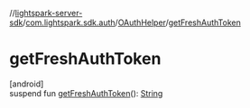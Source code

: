 //[lightspark-server-sdk](../../../index.md)/[com.lightspark.sdk.auth](../index.md)/[OAuthHelper](index.md)/[getFreshAuthToken](get-fresh-auth-token.md)

# getFreshAuthToken

[android]\
suspend fun [getFreshAuthToken](get-fresh-auth-token.md)(): [String](https://kotlinlang.org/api/latest/jvm/stdlib/kotlin/-string/index.html)
